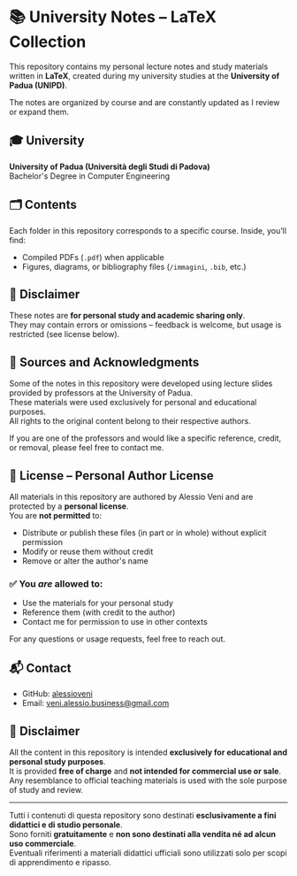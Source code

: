 # 📚 University Notes – LaTeX Collection

This repository contains my personal lecture notes and study materials written in **LaTeX**, created during my university studies at the **University of Padua (UNIPD)**.

The notes are organized by course and are constantly updated as I review or expand them.

## 🎓 University

**University of Padua (Università degli Studi di Padova)**  
Bachelor's Degree in Computer Engineering 

## 🗂️ Contents

Each folder in this repository corresponds to a specific course. Inside, you’ll find:
- Compiled PDFs (`.pdf`) when applicable
- Figures, diagrams, or bibliography files (`/immagini`, `.bib`, etc.)

## 📌 Disclaimer

These notes are **for personal study and academic sharing only**.  
They may contain errors or omissions – feedback is welcome, but usage is restricted (see license below).

## 📖 Sources and Acknowledgments

Some of the notes in this repository were developed using lecture slides provided by professors at the University of Padua.  
These materials were used exclusively for personal and educational purposes.  
All rights to the original content belong to their respective authors.

If you are one of the professors and would like a specific reference, credit, or removal, please feel free to contact me.

## 🚫 License – Personal Author License

All materials in this repository are authored by Alessio Veni and are protected by a **personal license**.  
You are **not permitted** to:
- Distribute or publish these files (in part or in whole) without explicit permission
- Modify or reuse them without credit
- Remove or alter the author's name

### ✅ You *are* allowed to:
- Use the materials for your personal study
- Reference them (with credit to the author)
- Contact me for permission to use in other contexts

For any questions or usage requests, feel free to reach out.

## 📬 Contact

- GitHub: [alessioveni](https://github.com/alessioveni)
- Email: veni.alessio.business@gmail.com

## 📢 Disclaimer


All the content in this repository is intended **exclusively for educational and personal study purposes**.  
It is provided **free of charge** and **not intended for commercial use or sale**.  
Any resemblance to official teaching materials is used with the sole purpose of study and review.

---

Tutti i contenuti di questa repository sono destinati **esclusivamente a fini didattici e di studio personale**.  
Sono forniti **gratuitamente** e **non sono destinati alla vendita né ad alcun uso commerciale**.  
Eventuali riferimenti a materiali didattici ufficiali sono utilizzati solo per scopi di apprendimento e ripasso.


